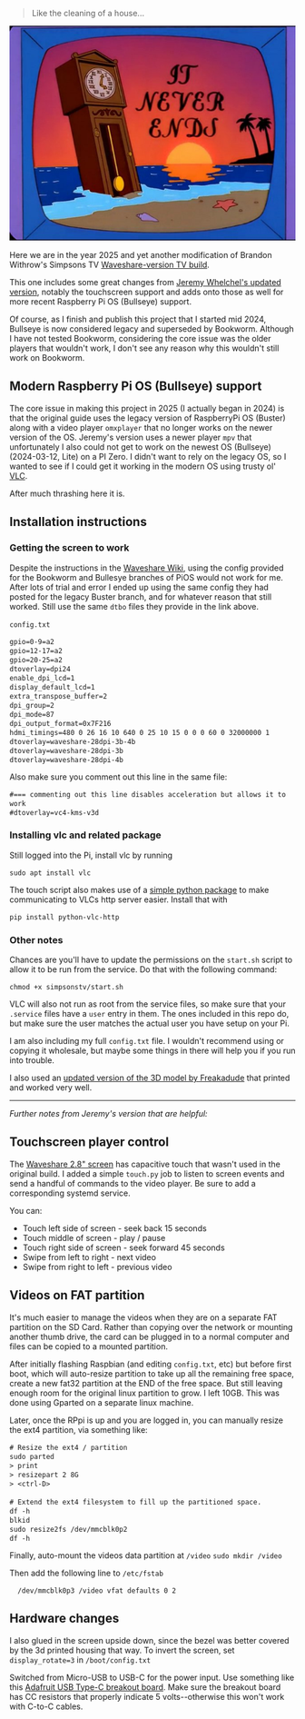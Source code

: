 > Like the cleaning of a house...

![simpsons clock](itneverends.jpg)

Here we are in the year 2025 and yet another modification of Brandon Withrow's Simpsons TV [Waveshare-version TV build](https://withrow.io/simpsons-tv-build-guide-waveshare).

This one includes some great changes from [Jeremy Whelchel's updated version](https://github.com/jeremywhelchel/simpsonstv), notably the touchscreen support and adds onto those as well for more recent Raspberry Pi OS (Bullseye) support.

Of course, as I finish and publish this project that I started mid 2024, Bullseye is now considered legacy and superseded by Bookworm. Although I have not tested Bookworm, considering the core issue was the older players that wouldn't work, I don't see any reason why this wouldn't still work on Bookworm.

## Modern Raspberry Pi OS (Bullseye) support

The core issue in making this project in 2025 (I actually began in 2024) is that the original guide uses the legacy version of RaspberryPi OS (Buster) along with a video player `omxplayer` that no longer works on the newer version of the OS. Jeremy's version uses a newer player `mpv` that unfortunately I also could not get to work on the newest OS (Bullseye) (2024-03-12, Lite) on a PI Zero. I didn't want to rely on the legacy OS, so I wanted to see if I could get it working in the modern OS using trusty ol' [VLC][vlc].

After much thrashing here it is.

## Installation instructions

### Getting the screen to work

Despite the instructions in the [Waveshare Wiki][waveshare-wiki], using the config provided for the Bookworm and Bullesye branches of PiOS would not work for me. After lots of trial and error I ended up using the same config they had posted for the legacy Buster branch, and for whatever reason that still worked. Still use the same `dtbo` files they provide in the link above.

`config.txt`
```
gpio=0-9=a2
gpio=12-17=a2
gpio=20-25=a2
dtoverlay=dpi24
enable_dpi_lcd=1
display_default_lcd=1
extra_transpose_buffer=2
dpi_group=2
dpi_mode=87
dpi_output_format=0x7F216
hdmi_timings=480 0 26 16 10 640 0 25 10 15 0 0 0 60 0 32000000 1
dtoverlay=waveshare-28dpi-3b-4b
dtoverlay=waveshare-28dpi-3b
dtoverlay=waveshare-28dpi-4b
```

Also make sure you comment out this line in the same file:

```
#=== commenting out this line disables acceleration but allows it to work
#dtoverlay=vc4-kms-v3d
```

### Installing vlc and related package

Still logged into the Pi, install vlc by running

```
sudo apt install vlc
```

The touch script also makes use of a [simple python package](https://github.com/MatejMecka/python-vlc-http) to make communicating to VLCs http server easier. Install that with

```
pip install python-vlc-http
```

### Other notes

Chances are you'll have to update the permissions on the `start.sh` script to allow it to be run from the service. Do that with the following command:

```
chmod +x simpsonstv/start.sh
```

VLC will also not run as root from the service files, so make sure that your `.service` files have a `user` entry in them. The ones included in this repo do, but make sure the user matches the actual user you have setup on your Pi.

I am also including my full `config.txt` file. I wouldn't recommend using or copying it wholesale, but maybe some things in there will help you if you run into trouble.

I also used an [updated version of the 3D model by Freakadude](https://www.thingiverse.com/thing:5027609) that printed and worked very well.

---

_Further notes from Jeremy's version that are helpful:_

## Touchscreen player control

The [Waveshare 2.8" screen][waveshare-wiki] has capacitive touch that wasn't used in the original
build. I added a simple `touch.py` job to listen to screen events and send a
handful of commands to the video player. Be sure to add a corresponding systemd
service.

You can:
- Touch left side of screen - seek back 15 seconds
- Touch middle of screen - play / pause
- Touch right side of screen - seek forward 45 seconds
- Swipe from left to right - next video
- Swipe from right to left - previous video

## Videos on FAT partition

It's much easier to manage the videos when they are on a separate FAT partition
on the SD Card. Rather than copying over the network or mounting another thumb
drive, the card can be plugged in to a normal computer and files can be copied
to a mounted partition.

After initially flashing Raspbian (and editing `config.txt`, etc) but before first boot, which will auto-resize partition to take up all the remaining free space, create a new fat32 partition at the END of the free space. But still leaving enough room for the original linux partition to grow. I left 10GB. This was done using Gparted on a separate linux machine.

Later, once the RPpi is up and you are logged in, you can manually resize the
ext4 partition, via something like:

```
# Resize the ext4 / partition
sudo parted
> print
> resizepart 2 8G
> <ctrl-D>

# Extend the ext4 filesystem to fill up the partitioned space.
df -h
blkid
sudo resize2fs /dev/mmcblk0p2
df -h
```

Finally, auto-mount the videos data partition at `/video`
`sudo mkdir /video`

Then add the following line to `/etc/fstab`
```
  /dev/mmcblk0p3 /video vfat defaults 0 2
```

## Hardware changes

I also glued in the screen upside down, since the bezel was better covered by
the 3d printed housing that way. To invert the screen, set `display_rotate=3` in `/boot/config.txt`

Switched from Micro-USB to USB-C for the power input. Use something like this
[Adafruit USB Type-C breakout board](https://www.adafruit.com/product/4090). Make sure the breakout board has CC resistors that properly indicate 5 volts--otherwise this won't work with C-to-C cables.

[waveshare-wiki]: https://www.waveshare.com/wiki/2.8inch_DPI_LCD
[vlc]: https://www.videolan.org/vlc/